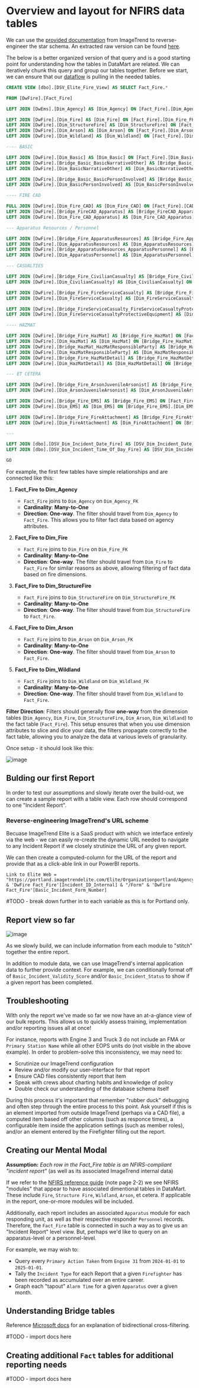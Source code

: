 # Overview and layout for NFIRS data tables

We can use the [provided documentation](./static/EliteDataMartGuide.pdf) from ImageTrend to reverse-engineer the star schema.  An extracted raw version can be found [here](./static/raw_query_nfirs.sql).

The below is a better organized version of that query and is a good starting point for understanding how the tables in DataMart are related.  We can iteratively chunk this query and group our tables together.  Before we start, we can ensure that our [dataflow](Dataflow.md) is pulling in the needed tables.

```sql
CREATE VIEW [dbo].[DSV_Elite_Fire_View] AS SELECT Fact_Fire.*

FROM [DwFire].[Fact_Fire]

LEFT JOIN [DwEms].[Dim_Agency] AS [Dim_Agency] ON [Fact_Fire].[Dim_Agency_FK] = [Dim_Agency].[Dim_Agency_PK]

LEFT JOIN [DwFire].[Dim_Fire] AS [Dim_Fire] ON [Fact_Fire].[Dim_Fire_FK] = [Dim_Fire].[Dim_Fire_PK]
LEFT JOIN [DwFire].[Dim_StructureFire] AS [Dim_StructureFire] ON [Fact_Fire].[Dim_StructureFire_FK] = [Dim_StructureFire].[Dim_StructureFire_PK]
LEFT JOIN [DwFire].[Dim_Arson] AS [Dim_Arson] ON [Fact_Fire].[Dim_Arson_FK] = [Dim_Arson].[Dim_Arson_PK]
LEFT JOIN [DwFire].[Dim_Wildland] AS [Dim_Wildland] ON [Fact_Fire].[Dim_Wildland_FK] = [Dim_Wildland].[Dim_Wildland_PK]

---- BASIC

LEFT JOIN [DwFire].[Dim_Basic] AS [Dim_Basic] ON [Fact_Fire].[Dim_Basic_FK] = [Dim_Basic].[Dim_Basic_PK]
LEFT JOIN [DwFire].[Bridge_Basic_BasicNarrativeOther] AS [Bridge_Basic_BasicNarrativeOther] ON [Dim_Basic].[Dim_Basic_PK] = [Bridge_Basic_BasicNarrativeOther].[Dim_Basic_PK]
LEFT JOIN [DwFire].[Dim_BasicNarrativeOther] AS [Dim_BasicNarrativeOther] ON [Bridge_Basic_BasicNarrativeOther].[Dim_BasicNarrativeOther_PK] = [Dim_BasicNarrativeOther].[Dim_BasicNarrativeOther_PK]

LEFT JOIN [DwFire].[Bridge_Basic_BasicPersonInvolved] AS [Bridge_Basic_BasicPersonInvolved] ON [Dim_Basic].[Dim_Basic_PK] = [Bridge_Basic_BasicPersonInvolved].[Dim_Basic_PK]
LEFT JOIN [DwFire].[Dim_BasicPersonInvolved] AS [Dim_BasicPersonInvolved] ON [Bridge_Basic_BasicPersonInvolved].[Dim_BasicPersonInvolved_PK] = [Dim_BasicPersonInvolved].[Dim_BasicPersonInvolved_PK]

---- FIRE CAD

FULL JOIN [DwFire].[Dim_Fire_CAD] AS [Dim_Fire_CAD] ON [Fact_Fire].[CAD_ID_FK] = [Dim_Fire_CAD].[Dim_Fire_CAD_PK]
LEFT JOIN [DwFire].[Bridge_FireCAD_Apparatus] AS [Bridge_FireCAD_Apparatus] ON [Dim_Fire_CAD].[Dim_Fire_CAD_PK] = [Bridge_FireCAD_Apparatus].[Dim_Fire_CAD_PK]
LEFT JOIN [DwFire].[Dim_Fire_CAD_Apparatus] AS [Dim_Fire_CAD_Apparatus] ON [Bridge_FireCAD_Apparatus].[Bridge_FireCAD_Apparatus_PK] = [Dim_Fire_CAD_Apparatus].[Dim_Fire_CAD_Apparatus_PK]

--- Apparatus Resources / Personnel

LEFT JOIN [DwFire].[Bridge_Fire_ApparatusResources] AS [Bridge_Fire_ApparatusResources] ON [Fact_Fire].[Fact_Fire_PK] = [Bridge_Fire_ApparatusResources].[Fact_Fire_PK]
LEFT JOIN [DwFire].[Dim_ApparatusResources] AS [Dim_ApparatusResources] ON [Bridge_Fire_ApparatusResources].[Dim_ApparatusResources_PK] = [Dim_ApparatusResources].[Dim_ApparatusResources_PK]
LEFT JOIN [DwFire].[Bridge_ApparatusResources_ApparatusPersonnel] AS [Bridge_ApparatusResources_ApparatusPersonnel] ON [Dim_ApparatusResources].[Dim_ApparatusResources_PK] = [Bridge_ApparatusResources_ApparatusPersonnel].[Dim_ApparatusResources_PK]
LEFT JOIN [DwFire].[Dim_ApparatusPersonnel] AS [Dim_ApparatusPersonnel] ON [Bridge_ApparatusResources_ApparatusPersonnel].[Dim_ApparatusPersonnel_PK] = [Dim_ApparatusPersonnel].[Dim_ApparatusPersonnel_PK]

--- CASUALTIES

LEFT JOIN [DwFire].[Bridge_Fire_CivilianCasualty] AS [Bridge_Fire_CivilianCasualty] ON [Fact_Fire].[Fact_Fire_PK] = [Bridge_Fire_CivilianCasualty].[Fact_Fire_PK]
LEFT JOIN [DwFire].[Dim_CivilianCasualty] AS [Dim_CivilianCasualty] ON [Bridge_Fire_CivilianCasualty].[Dim_CivilianCasualty_PK] = [Dim_CivilianCasualty].[Dim_CivilianCasualty_PK]

LEFT JOIN [DwFire].[Bridge_Fire_FireServiceCasualty] AS [Bridge_Fire_FireServiceCasualty] ON [Fact_Fire].[Fact_Fire_PK] = [Bridge_Fire_FireServiceCasualty].[Fact_Fire_PK]
LEFT JOIN [DwFire].[Dim_FireServiceCasualty] AS [Dim_FireServiceCasualty] ON [Bridge_Fire_FireServiceCasualty].[Dim_FireServiceCasualty_PK] = [Dim_FireServiceCasualty].[Dim_FireServiceCasualty_PK]

LEFT JOIN [DwFire].[Bridge_FireServiceCasualty_FireServiceCasualtyProtectiveEquipment] AS [Bridge_FireServiceCasualty_FireServiceCasualtyProtectiveEquipment] ON [Dim_FireServiceCasualty].[Dim_FireServiceCasualty_PK] = [Bridge_FireServiceCasualty_FireServiceCasualtyProtectiveEquipment].[Dim_FireServiceCasualty_PK]
LEFT JOIN [DwFire].[Dim_FireServiceCasualtyProtectiveEquipment] AS [Dim_FireServiceCasualtyProtectiveEquipment] ON [Bridge_FireServiceCasualty_FireServiceCasualtyProtectiveEquipment].[Dim_FireServiceCasualtyProtectiveEquipment_PK] = [Dim_FireServiceCasualtyProtectiveEquipment].[Dim_FireServiceCasualtyProtectiveEquipment_PK]

---- HAZMAT

LEFT JOIN [DwFire].[Bridge_Fire_HazMat] AS [Bridge_Fire_HazMat] ON [Fact_Fire].[Fact_Fire_PK] = [Bridge_Fire_HazMat].[Fact_Fire_PK]
LEFT JOIN [DwFire].[Dim_HazMat] AS [Dim_HazMat] ON [Bridge_Fire_HazMat].[Dim_HazMat_PK] = [Dim_HazMat].[Dim_HazMat_PK]
LEFT JOIN [DwFire].[Bridge_HazMat_HazMatResponsibleParty] AS [Bridge_HazMat_HazMatResponsibleParty] ON [Dim_HazMat].[Dim_HazMat_PK] = [Bridge_HazMat_HazMatResponsibleParty].[Dim_HazMat_PK]
LEFT JOIN [DwFire].[Dim_HazMatResponsibleParty] AS [Dim_HazMatResponsibleParty] ON [Bridge_HazMat_HazMatResponsibleParty].[Dim_HazMatResponsibleParty_PK] = [Dim_HazMatResponsibleParty].[Dim_HazMatResponsibleParty_PK]
LEFT JOIN [DwFire].[Bridge_Fire_HazMatDetail] AS [Bridge_Fire_HazMatDetail] ON [Fact_Fire].[Fact_Fire_PK] = [Bridge_Fire_HazMatDetail].[Fact_Fire_PK]
LEFT JOIN [DwFire].[Dim_HazMatDetail] AS [Dim_HazMatDetail] ON [Bridge_Fire_HazMatDetail].[Dim_HazMatDetail_PK] = [Dim_HazMatDetail].[Dim_HazMatDetail_PK]

--- ET CETERA

LEFT JOIN [DwFire].[Bridge_Fire_ArsonJuvenileArsonist] AS [Bridge_Fire_ArsonJuvenileArsonist] ON [Fact_Fire].[Fact_Fire_PK] = [Bridge_Fire_ArsonJuvenileArsonist].[Fact_Fire_PK]
LEFT JOIN [DwFire].[Dim_ArsonJuvenileArsonist] AS [Dim_ArsonJuvenileArsonist] ON [Bridge_Fire_ArsonJuvenileArsonist].[Dim_ArsonJuvenileArsonist_PK] = [Dim_ArsonJuvenileArsonist].[Dim_ArsonJuvenileArsonist_PK]

LEFT JOIN [DwFire].[Bridge_Fire_EMS] AS [Bridge_Fire_EMS] ON [Fact_Fire].[Fact_Fire_PK] = [Bridge_Fire_EMS].[Fact_Fire_PK]
LEFT JOIN [DwFire].[Dim_EMS] AS [Dim_EMS] ON [Bridge_Fire_EMS].[Dim_EMS_PK] = [Dim_EMS].[Dim_EMS_PK]

LEFT JOIN [DwFire].[Bridge_Fire_FireAttachment] AS [Bridge_Fire_FireAttachment] ON [Fact_Fire].[Fact_Fire_PK] = [Bridge_Fire_FireAttachment].[Fact_Fire_PK]
LEFT JOIN [DwFire].[Dim_FireAttachment] AS [Dim_FireAttachment] ON [Bridge_Fire_FireAttachment].[Dim_FireAttachment_PK] = [Dim_FireAttachment].[Dim_FireAttachment_PK]

---

LEFT JOIN [dbo].[DSV_Dim_Incident_Date_Fire] AS [DSV_Dim_Incident_Date_Fire] ON [Fact_Fire].[Dim_Date_Fire_PK] = [DSV_Dim_Incident_Date_Fire].[Dim_Incident_Date_Fire_FK]
LEFT JOIN [dbo].[DSV_Dim_Incident_Time_Of_Day_Fire] AS [DSV_Dim_Incident_Time_Of_Day_Fire] ON [Fact_Fire].[Dim_TimeOfDay_Fire_PK] = [DSV_Dim_Incident_Time_Of_Day_Fire].[Dim_Incident_Time_Of_Day_Fire_PK]

GO
```

For example, the first few tables have simple relationships and are connected like this:


1. **Fact_Fire to Dim_Agency**
   - `Fact_Fire` joins to `Dim_Agency` on `Dim_Agency_FK`
   - **Cardinality**: **Many-to-One**
   - **Direction**: **One-way**. The filter should travel from `Dim_Agency` to `Fact_Fire`. This allows you to filter fact data based on agency attributes.


2. **Fact_Fire to Dim_Fire**
   - `Fact_Fire` joins to `Dim_Fire` on `Dim_Fire_FK`
   - **Cardinality**: **Many-to-One**
   - **Direction**: **One-way**. The filter should travel from `Dim_Fire` to `Fact_Fire` for similar reasons as above, allowing filtering of fact data based on fire dimensions.

3. **Fact_Fire to Dim_StructureFire**
   - `Fact_Fire` joins to `Dim_StructureFire` on `Dim_StructureFire_FK`
   - **Cardinality**: **Many-to-One**
   - **Direction**: **One-way**. The filter should travel from `Dim_StructureFire` to `Fact_Fire`.

4. **Fact_Fire to Dim_Arson**
   - `Fact_Fire` joins to `Dim_Arson` on `Dim_Arson_FK`
   - **Cardinality**: **Many-to-One**
   - **Direction**: **One-way**. The filter should travel from `Dim_Arson` to `Fact_Fire`.

5. **Fact_Fire to Dim_Wildland**
   - `Fact_Fire` joins to `Dim_Wildland` on `Dim_Wildland_FK`
   - **Cardinality**: **Many-to-One**
   - **Direction**: **One-way**. The filter should travel from `Dim_Wildland` to `Fact_Fire`.

**Filter Direction**: Filters should generally flow **one-way** from the dimension tables (`Dim_Agency`, `Dim_Fire`, `Dim_StructureFire`, `Dim_Arson`, `Dim_Wildland`) to the fact table (`Fact_Fire`). This setup ensures that when you use dimension attributes to slice and dice your data, the filters propagate correctly to the fact table, allowing you to analyze the data at various levels of granularity.

Once setup - it should look like this:

![image](./static/ss1.PNG)


## Bulding our first Report

In order to test our assumptions and slowly iterate over the build-out, we can create a sample report with a table view.  Each row should correspond to one "Incident Report".

### Reverse-engineering ImageTrend's URL scheme

Becuase ImageTrend Elite is a SaaS product with which we interface entirely via the web - we can easily re-create the dynamic URL needed to navigate to any Incident Report if we closely strutinize the URL of any given report.

We can then create a computed-column for the URL of the report and provide that as a click-able link in our PowerBI reports.

```DAX
Link to Elite Web = "https://portland.imagetrendelite.com/Elite/Organizationportland/Agencyportlandfi/FireRunForm#/Incident" & 'DwFire Fact_Fire'[Incident_ID_Internal] & "/Form" & 'DwFire Fact_Fire'[Basic_Incident_Form_Number]
```

#TODO - break down further in to each variable as this is for Portland only.

## Report view so far

![image](./static/ReportStatus.PNG)

As we slowly build, we can include information from each module to "stitch" together the entire report.

In addition to module data, we can use ImageTrend's internal application data to further provide context.  For example, we can conditionally format off of `Basic_Incident_Validity_Score` and/or `Basic_Incident_Status` to show if a given report has been completed.

## Troubleshooting

WIth only the report we've made so far we now have an at-a-glance view of our bulk reports. This allows us to quickly assess training, implementation and/or reporting issues all at once!

For instance, reports with Engine 3 and Truck 3 do not include an FMA or `Primary Station Name` while all other EOPS units do (not visible in the above example).  In order to problem-solve this inconsistency, we may need to:

 - Scrutinize our ImageTrend configuration
 - Review and/or modify our user-interface for that report
 - Ensure CAD files consistently report that item
 - Speak with crews about charting habits and knowledge of policy
 - Double check our understanding of the database schema itself
 
 During this process it's important that remember "rubber duck" debugging and often step through the entire process to this point. Ask yourself if this is an element imported from outside ImageTrend (perhaps via a CAD file), a computed item based off other columns (such as responce times), a configurable item inside the application settings (such as member roles), and/or an element entered by the Firefighter filling out the report.



## Creating our Mental Modal

**Assumption:** _Each row in the Fact_Fire table is an NFIRS-compliant "incident report"_ (as well as its associated ImageTrend internal data)

If we refer to the [NFIRS reference guide](https://www.usfa.fema.gov/downloads/pdf/nfirs/nfirs_complete_reference_guide_2015.pdf) (note page 2-2) we see NFIRS "modules" that appear to have associated dimentional tables in DataMart.  These include `Fire`, `Structure Fire`, `Wildland`, `Arson`, et cetera.  If applicable in the report, one-or-more modules will be included.

Additionally, each report includes an associated `Apparatus` module for each responding unit, as well as their respective responder `Personnel` records. Therefore, the `Fact_Fire` table is connected in such a way as to give us an "Incident Report" level view. But, perhaps we'd like to query on an apparatus-level or a personnel-level.

For example, we may wish to:
 - Query every `Primary Action Taken` from `Engine 31` from `2024-01-01` to `2025-01-01`.
 - Tally the `Incident Type` for each Report that a given `Firefighter` has been recorded as accumulated over an entire career.
 - Graph each "tapout" `Alarm Time` for a given `Apparatus` over a given month.


## Understanding Bridge tables

Reference [Microsoft docs](https://learn.microsoft.com/en-us/power-bi/transform-model/desktop-bidirectional-filtering) for an explanation of bidirectional cross-filtering.

#TODO - import docs here

## Creating additional `Fact` tables for additional reporting needs

#TODO - import docs here
